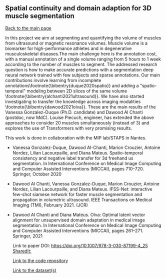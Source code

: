 ## Spatial continuity and domain adaption for 3D muscle segmentation

[Back to the main page](https://dcml-cn.github.io/)

In this project we aim at segmenting and quantifying the volume of muscles from ultrasound or magnetic resonance volumes. Muscle volume is a biomarker for high-performance athletes and in degenerative musculoskeletal diseases.The main challenge here is the annotation cost, with a manual annotation of a single volume ranging from 5 hours to 1 week according to the number of muscles to segment.  The addressed research question  is how to make accurate predictions with a segmentation deep neural network trained with few subjects and sparse annotations.  Our main contributions involve learning from incomplete annotations\footnote{\bibentry{duque2020spatio}} and adding a "spatio-temporal" modeling  between 2D slices of the same volume \footnote{\bibentry{alchanti2021ultrasound}}.
We have also started investigating to transfer the knowledge across imaging modalities \footnote{\bibentry{dawood2021olva}}. These are the main results of the Vanessa Gonzalez-Duque (Ph.D. candidate) and Dawood Al Chanti (postdoc, now MdC).  Louise Piecuch,  engineer,  has extended the above approaches to consider 20 muscles simultaneously (instead of 3) and explores the use of Transformers with very promising results.

This work is done in collaboration with the MIP lab/STAPS  in Nantes. 

* Vanessa Gonzalez-Duque, Dawood Al-Chanti, Marion Crouzier, Antoine Nordez, Lilian Lacourpaille, and Diana Mateus.
Spatio-temporal consistency and negative label transfer for 3d freehand us segmentation. In International Conference
on Medical Image Computing and Computer Assisted Interventions (MICCAI), pages 710–720. Springer, October 2020

* Dawood Al Chanti, Vanessa Gonzalez-Duque, Marion Crouzier, Antoine Nordez, Lilian Lacourpaille, and Diana Mateus.
IFSS-Net: interactive few-shot siamese network for faster muscle segmentation and propagation in volumetric ultrasound.
IEEE Transactions on Medical Imaging (TMI), February 2021. (JCR)

* Dawood Al Chanti and Diana Mateus. Olva: Optimal latent vector alignment for unsupervised domain adaptation in
medical image segmentation. In International Conference on Medical Image Computing and Computer Assisted Interventions
(MICCAI), pages 261–271. Springer, 2021

  Link to paper
  DOI: https://doi.org/10.1007/978-3-030-87199-4_25
  [SharedIt:](https://rdcu.be/cyl38)
  
  [Link to the code repository](https://github.com/DawoodChanti/OLVA)

  [Link to the dataset(s)](https://zmiclab.github.io/projects/mmwhs/)
